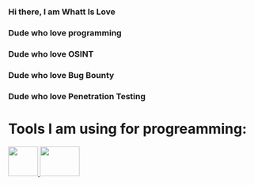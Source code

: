 ### Hi there, I am Whatt Is Love
### Dude who love programming 
### Dude who love OSINT 
### Dude who love Bug Bounty
### Dude who love Penetration Testing

<p align='center'>
  <h1> Tools I am using for progreamming: </h1>
  <a href='https://nestjs.com'> <img src='https://upload.wikimedia.org/wikipedia/commons/thumb/a/a8/NestJS.svg/621px-NestJS.svg.png?20221211225055' width=60 height=60> </a>
  <a href='https://nodejs.org'> <img src='https://upload.wikimedia.org/wikipedia/commons/thumb/d/d9/Node.js_logo.svg/590px-Node.js_logo.svg.png?20170401104355' width=80 height=60> </a>
</p>
